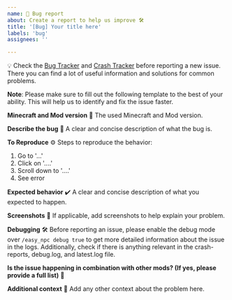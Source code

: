 ```yaml
---
name: 🐛 Bug report
about: Create a report to help us improve 🛠️
title: '[Bug] Your title here'
labels: 'bug'
assignees: ''

---
```


💡 Check the
[Bug Tracker](https://github.com/MarkusBordihn/BOs-Easy-NPC/issues?q=label%3Abug)
and [Crash Tracker](https://github.com/MarkusBordihn/BOs-Easy-NPC/issues?q=label%3Acrash) before
reporting a new issue.
There you can find a lot of useful information and solutions for common problems.

**Note**:
Please make sure to fill out the following template to the best of your ability. This will help us
to identify and fix the issue faster.

**Minecraft and Mod version** 🐞
The used Minecraft and Mod version.

**Describe the bug** 🐞
A clear and concise description of what the bug is.

**To Reproduce** ⚙️
Steps to reproduce the behavior:

1. Go to '...'
2. Click on '....'
3. Scroll down to '....'
4. See error

**Expected behavior** ✔️
A clear and concise description of what you expected to happen.

**Screenshots** 📸
If applicable, add screenshots to help explain your problem.

**Debugging** 🛠️
Before reporting an issue, please enable the debug mode over `/easy_npc debug true` to get more
detailed information about the issue in the logs. Additionally, check if there is anything relevant
in the crash-reports, debug.log, and latest.log file.

**Is the issue happening in combination with other mods? (If yes, please provide a full list)** 🧩

**Additional context** 📝
Add any other context about the problem here.
